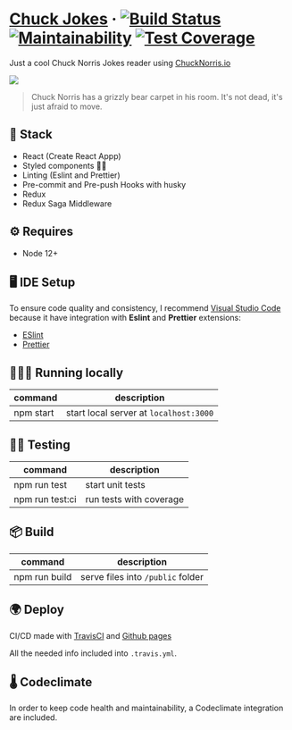 # [Chuck Jokes](https://rogerramosme.github.io/chuck-jokes/) &middot; [![Build Status](https://travis-ci.com/rogerramosme/chuck-jokes.svg?branch=master)](https://travis-ci.com/rogerramosme/chuck-jokes) [![Maintainability](https://api.codeclimate.com/v1/badges/801b9c6bc48af9960f4b/maintainability)](https://codeclimate.com/github/rogerramosme/chuck-jokes/maintainability) [![Test Coverage](https://api.codeclimate.com/v1/badges/801b9c6bc48af9960f4b/test_coverage)](https://codeclimate.com/github/rogerramosme/chuck-jokes/test_coverage)

Just a cool Chuck Norris Jokes reader using [ChuckNorris.io](https://api.chucknorris.io/)

<img style="display: block;" src="https://rogerramosme.github.io/chuck-jokes/logo192.png">

> Chuck Norris has a grizzly bear carpet in his room.
> It's not dead, it's just afraid to move.

## 🚀 Stack

- React (Create React Appp)
- Styled components 💅🏽
- Linting (Eslint and Prettier)
- Pre-commit and Pre-push Hooks with husky
- Redux
- Redux Saga Middleware

## ⚙️ Requires

- Node 12+

## 🖥 IDE Setup

To ensure code quality and consistency, I recommend [Visual Studio Code](https://code.visualstudio.com/download) because it have integration with **Eslint** and **Prettier** extensions:

- [ESlint](https://marketplace.visualstudio.com/items?itemName=dbaeumer.vscode-eslint)
- [Prettier](https://marketplace.visualstudio.com/items?itemName=esbenp.prettier-vscode)

## 🏃🏽‍♂️ Running locally

| command   | description                            |
| --------- | -------------------------------------- |
| npm start | start local server at `localhost:3000` |

## 👨‍🔬 Testing

| command         | description             |
| --------------- | ----------------------- |
| npm run test    | start unit tests        |
| npm run test:ci | run tests with coverage |

## 📦 Build

| command       | description                       |
| ------------- | --------------------------------- |
| npm run build | serve files into `/public` folder |

## 🌍 Deploy

CI/CD made with [TravisCI](https://travis-ci.com/github/rogerramosme/chuck-jokes) and [Github pages](https://docs.travis-ci.com/user/deployment/pages/)

All the needed info included into `.travis.yml`.

## 🌡 Codeclimate

In order to keep code health and maintainability, a Codeclimate integration are included.
